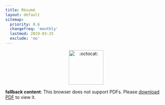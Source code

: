 ```yaml
---
title: Résumé
layout: default
sitemap:
  priority: 0.6
  changefreq: 'monthly'
  lastmod: 2019-03-25
  exclude: 'no'
---
```


<p align="center">
       <img class="emoji" title=":octocat:" alt=":octocat:" src="https://octodex.github.com/images/octocat-de-los-muertos.jpg" height="108" width="108">
     </p>

<object data="/assets/pdf/pinedo-resume20190325c.pdf" type="application/pdf" width="100%" height="3500">
   <p><b>fallback content</b>: This browser does not support PDFs. Please <a href="/assets/pdf/pinedo-resume20190325c.pdf">download PDF</a> to view it.</p>
</object>
